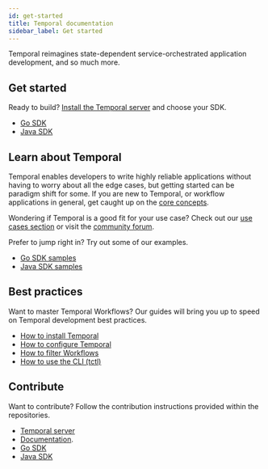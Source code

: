 ```yaml
---
id: get-started
title: Temporal documentation
sidebar_label: Get started
---
```


Temporal reimagines state-dependent service-orchestrated application development, and so much more.

## Get started

Ready to build? [Install the Temporal server](/docs/install-temporal-server/) and choose your SDK.

- [Go SDK](/docs/go-quick-start/)
- [Java SDK](/docs/java-quick-start/)

## Learn about Temporal

Temporal enables developers to write highly reliable applications without having to worry about all the edge cases, but getting started can be paradigm shift for some. If you are new to Temporal, or workflow applications in general, get caught up on the [core concepts](/docs/overview/).

Wondering if Temporal is a good fit for your use case? Check out our [use cases section](/docs/use-cases-orchestration/) or visit the [community forum](https://community.temporal.io/tag/use-case-validation).

Prefer to jump right in? Try out some of our examples.

- [Go SDK samples](https://github.com/temporalio/go-samples)
- [Java SDK samples](https://github.com/temporalio/java-samples)

## Best practices

Want to master Temporal Workflows? Our guides will bring you up to speed on Temporal development best practices.

- [How to install Temporal](/docs/install-temporal-server/)
- [How to configure Temporal](/docs/configure-temporal-server/)
- [How to filter Workflows](/docs/filter-workflows/)
- [How to use the CLI (tctl)](/docs/tctl/)

## Contribute

Want to contribute? Follow the contribution instructions provided within the repositories.

- [Temporal server](https://github.com/temporalio/temporal/blob/master/CONTRIBUTING.md)
- [Documentation](https://github.com/temporalio/documentation-legacy/blob/master/README.md).
- [Go SDK](https://github.com/temporalio/go-sdk/blob/master/CONTRIBUTING.md)
- [Java SDK](https://github.com/temporalio/java-sdk/blob/master/CONTRIBUTING.md)
